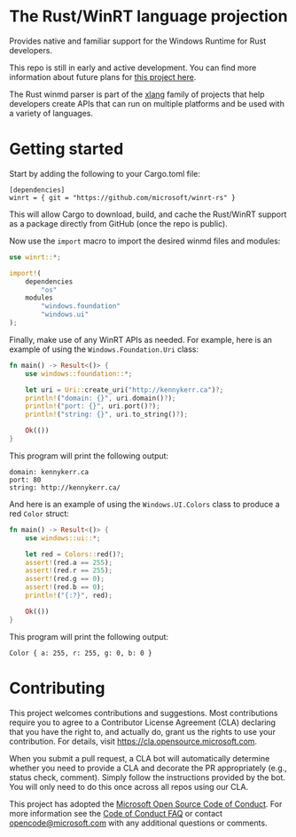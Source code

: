 
# The Rust/WinRT language projection

Provides native and familiar support for the Windows Runtime for Rust developers. 

This repo is still in early and active development. You can find more information about future plans for
[this project here](https://kennykerr.ca/2019/11/05/rust/).

The Rust winmd parser is part of the [xlang](https://github.com/microsoft/xlang) family of projects that help developers create APIs that can run on multiple platforms and be used with a variety of languages.

# Getting started

Start by adding the following to your Cargo.toml file:

```
[dependencies]
winrt = { git = "https://github.com/microsoft/winrt-rs" }
```

This will allow Cargo to download, build, and cache the Rust/WinRT support as a package directly from GitHub (once the repo is public).

Now use the `import` macro to import the desired winmd files and modules:

```rust
use winrt::*;

import!(
    dependencies
        "os"
    modules
        "windows.foundation"
        "windows.ui"
);
```

Finally, make use of any WinRT APIs as needed. For example, here is an example of using the `Windows.Foundation.Uri` class:

```rust
fn main() -> Result<()> {
    use windows::foundation::*;

    let uri = Uri::create_uri("http://kennykerr.ca")?;
    println!("domain: {}", uri.domain()?);
    println!("port: {}", uri.port()?);
    println!("string: {}", uri.to_string()?);

    Ok(())
}
```

This program will print the following output:

```
domain: kennykerr.ca
port: 80
string: http://kennykerr.ca/
```

And here is an example of using the `Windows.UI.Colors` class to produce a red `Color` struct:

```rust
fn main() -> Result<()> {
    use windows::ui::*;

    let red = Colors::red()?;
    assert!(red.a == 255);
    assert!(red.r == 255);
    assert!(red.g == 0);
    assert!(red.b == 0);
    println!("{:?}", red);

    Ok(())
}
```

This program will print the following output:

```
Color { a: 255, r: 255, g: 0, b: 0 }
```

# Contributing

This project welcomes contributions and suggestions.  Most contributions require you to agree to a
Contributor License Agreement (CLA) declaring that you have the right to, and actually do, grant us
the rights to use your contribution. For details, visit https://cla.opensource.microsoft.com.

When you submit a pull request, a CLA bot will automatically determine whether you need to provide
a CLA and decorate the PR appropriately (e.g., status check, comment). Simply follow the instructions
provided by the bot. You will only need to do this once across all repos using our CLA.

This project has adopted the [Microsoft Open Source Code of Conduct](https://opensource.microsoft.com/codeofconduct/).
For more information see the [Code of Conduct FAQ](https://opensource.microsoft.com/codeofconduct/faq/) or
contact [opencode@microsoft.com](mailto:opencode@microsoft.com) with any additional questions or comments.
